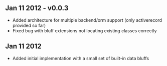 ## Jan 11 2012 - v0.0.3

* Added architecture for multiple backend/orm support (only activerecord provided so far)
* Fixed bug with bluff extensions not locating existing classes correctly

## Jan 11 2012

* Added initial implementation with a small set of built-in data bluffs
